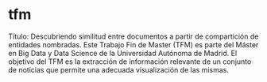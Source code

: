 # tfm
Título: Descubriendo similitud entre documentos a partir de compartición de entidades nombradas.
Este Trabajo Fin de Master (TFM) es parte del Máster en Big Data y Data Science de la Universidad Autónoma de Madrid.
El objetivo del TFM es la extracción de información relevante de un conjunto de noticias que permite una adecuada visualización de las mismas.
